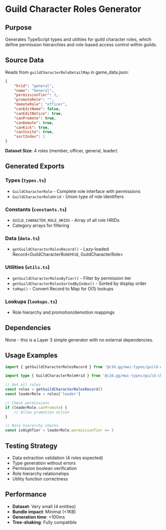 # Guild Character Roles Generator

## Purpose

Generates TypeScript types and utilities for guild character roles, which define permission hierarchies and role-based access control within guilds.

## Source Data

Reads from `guildCharacterRoleDetailMap` in game_data.json:

```json
{
	"hrid": "general",
	"name": "General",
	"permissionTier": 3,
	"promoteRole": "",
	"demoteRole": "officer",
	"canEditName": false,
	"canEditNotice": true,
	"canPromote": true,
	"canDemote": true,
	"canKick": true,
	"canInvite": true,
	"sortIndex": 2
}
```

**Dataset Size**: 4 roles (member, officer, general, leader)

## Generated Exports

### Types (`types.ts`)

- `GuildCharacterRole` - Complete role interface with permissions
- `GuildCharacterRoleHrid` - Union type of role identifiers

### Constants (`constants.ts`)

- `GUILD_CHARACTER_ROLE_HRIDS` - Array of all role HRIDs
- Category arrays for filtering

### Data (`data.ts`)

- `getGuildCharacterRolesRecord()` - Lazy-loaded Record<GuildCharacterRoleHrid, GuildCharacterRole>

### Utilities (`utils.ts`)

- `getGuildCharacterRolesByTier()` - Filter by permission tier
- `getGuildCharacterRolesSortedByIndex()` - Sorted by display order
- `toMap()` - Convert Record to Map for O(1) lookups

### Lookups (`lookups.ts`)

- Role hierarchy and promotion/demotion mappings

## Dependencies

None - this is a Layer 3 simple generator with no external dependencies.

## Usage Examples

```typescript
import { getGuildCharacterRolesRecord } from '@c3d.gg/mwi-types/guild-character-roles/data'

import type { GuildCharacterRoleHrid } from '@c3d.gg/mwi-types/guild-character-roles/types'

// Get all roles
const roles = getGuildCharacterRolesRecord()
const leaderRole = roles['leader']

// Check permissions
if (leaderRole.canPromote) {
	// Allow promotion action
}

// Role hierarchy checks
const isHighTier = leaderRole.permissionTier >= 3
```

## Testing Strategy

- Data extraction validation (4 roles expected)
- Type generation without errors
- Permission boolean verification
- Role hierarchy relationships
- Utility function correctness

## Performance

- **Dataset**: Very small (4 entities)
- **Bundle impact**: Minimal (<1KB)
- **Generation time**: <100ms
- **Tree-shaking**: Fully compatible
